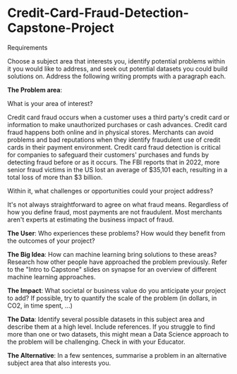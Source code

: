 # Credit-Card-Fraud-Detection-Capstone-Project

Requirements

Choose a subject area that interests you, identify potential problems within it you would like to address, and seek out potential datasets you could build solutions on. Address the following writing prompts with a paragraph each.

**The Problem area**: 

What is your area of interest?

Credit card fraud occurs when a customer uses a third party's credit card or information to make unauthorized purchases or cash advances. Credit card fraud happens both online and in physical stores. Merchants can avoid problems and bad reputations when they identify fraudulent use of credit cards in their payment environment. Credit card fraud detection is critical for companies to safeguard their customers' purchases and funds by detecting fraud before or as it occurs. The FBI reports that in 2022, more senior fraud victims in the US lost an average of $35,101 each, resulting in a total loss of more than $3 billion.

Within it, what challenges or opportunities could your project address?

It's not always straightforward to agree on what fraud means. Regardless of how you define fraud, most payments are not fraudulent. Most merchants aren't experts at estimating the business impact of fraud.

**The User**: Who experiences these problems? How would they benefit from the outcomes of your project?

**The Big Idea**: How can machine learning bring solutions to these areas? Research how other people have approached the problem previously. Refer to the "Intro to Capstone" slides on synapse for an overview of different machine learning approaches.

**The Impact**: What societal or business value do you anticipate your project to add? If possible, try to quantify the scale of the problem (in dollars, in CO2, in time spent, ...)

**The Data**: Identify several possible datasets in this subject area and describe them at a high level. Include references. If you struggle to find more than one or two datasets, this might mean a Data Science approach to the problem will be challenging. Check in with your Educator.

**The Alternative**: In a few sentences, summarise a problem in an alternative subject area that also interests you.


